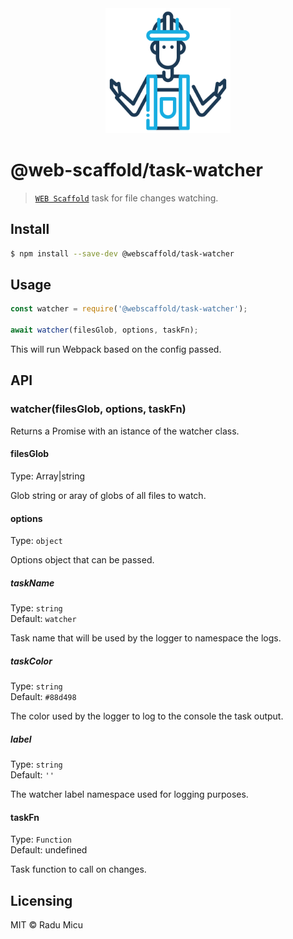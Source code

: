 <div align="center">
  <img src="media/worker.svg" alt="Web Scaffold task-watcher" height="200" />
</div>

# @web-scaffold/task-watcher

> [`WEB Scaffold`](https://github.com/webscaffold/webscaffold) task for file changes watching.

## Install

```sh
$ npm install --save-dev @webscaffold/task-watcher
```

## Usage

```js
const watcher = require('@webscaffold/task-watcher');

await watcher(filesGlob, options, taskFn);
```

This will run Webpack based on the config passed.

## API

### watcher(filesGlob, options, taskFn)

Returns a Promise<object> with an istance of the watcher class.

#### filesGlob

Type: Array|string

Glob string or aray of globs of all files to watch.

#### options

Type: `object`

Options object that can be passed.

##### taskName

Type: `string`<br>
Default: `watcher`

Task name that will be used by the logger to namespace the logs.

##### taskColor

Type: `string`<br>
Default: `#88d498`

The color used by the logger to log to the console the task output.

##### label

Type: `string`<br>
Default: `''`

The watcher label namespace used for logging purposes.

#### taskFn

Type: `Function`<br>
Default: undefined

Task function to call on changes.

## Licensing

MIT © Radu Micu
